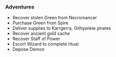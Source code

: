 ### Adventures

* Recover stolen Green from Necromancer
* Purchase Green from Spire
* Deliver supplies to Karrgerra, Githyankie pirates
* Recover ancient gold cache
* Recover Staff of Power
* Escort Wizard to complete ritual
* Depose Demon
